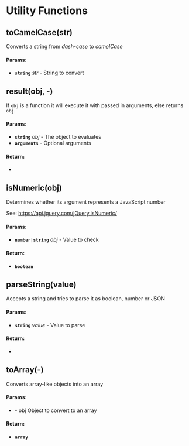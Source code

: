 

<!-- Start src\utils.js -->

# Utility Functions

## toCamelCase(str)

Converts a string from *dash-case* to *camelCase*

#### Params:

* **`string`** *str* - String to convert

## result(obj, -)

If `obj` is a function it will execute it with passed in arguments, else returns `obj`

#### Params:

* **`string`** *obj* - The object to evaluates
* **`arguments`** *-* Optional arguments

#### Return:

* 

## isNumeric(obj)

Determines whether its argument represents a JavaScript number

See: https://api.jquery.com/jQuery.isNumeric/

#### Params:

* **`number|string`** *obj* - Value to check

#### Return:

* **`boolean`** 

## parseString(value)

Accepts a string and tries to parse it as boolean, number or JSON

#### Params:

* **`string`** *value* - Value to parse

#### Return:

* 

## toArray(-)

Converts array-like objects into an array

#### Params:

* *-* obj Object to convert to an array

#### Return:

* **`array`** 

<!-- End src\utils.js -->

